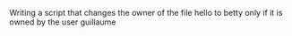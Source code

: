 Writing a script that changes the owner of the file hello to betty only if it is owned by the user guillaume
